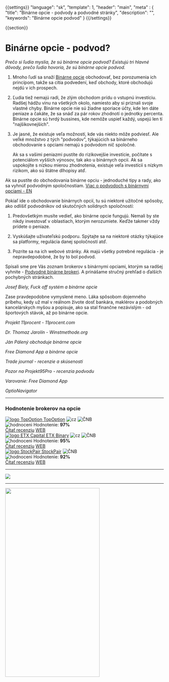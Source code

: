 {{settings}}
  "language": "sk",
  "template": 1,
  "header": "main",
  "meta" : {
    "title": "Binárne opcie - podvody a podvodné stránky",
     "description": "",
     "keywords": "Binárne opcie podvod"
  }
{{/settings}}

<div class="row">
<div class="col-md-9" role="main" markdown="1">

{{section}}

# Binárne opcie - podvod?

*Prečo si ľudia myslia, že sú binárne opcie podvod? Existujú tri hlavné dôvody, prečo ľudia hovoria, že sú binárne opcie podvod.*

1. Mnoho ľudí sa snaží [Binárne opcie](http://www.forexsrovnavac.cz/sk/binarne-opcie "Binárne opcie") obchodovať, bez porozumenia ich princípom, takže sa cítia podvedení, keď obchody, ktoré obchodujú nejdú v ich prospech.

2. Ľudia tiež nemajú radi, že zlým obchodom prídu o vstupnú investíciu. Radšej hádžu vinu na všetkých okolo, namiesto aby si priznali svoje vlastné chyby. Binárne opcie nie sú žiadne sporiace účty, kde len dáte peniaze a čakáte, že sa snáď za pár rokov zhodnotí o jednotky percenta. Binárne opcie sú tvrdý bussines, kde nemôže uspieť každý, uspejú len tí "najšikovnejších".

3. Je jasné, že existuje veľa možností, kde vás niekto môže podviesť. Ale veľké množstvo z tých "podvodov", týkajúcich sa binárneho obchodovanie s opciami nemajú s podvodom nič spoločné.

     Ak sa s vašimi peniazmi pustíte do rizikovejšie investície, počítate s potenciálom vyšších výnosov, tak ako u binárnych opcií. Ak sa uspokojíte s nízkou mierou zhodnotenia, existuje veľa investícií s nízkym rizikom, ako sú štátne dlhopisy atď.

Ak sa pustíte do obchodovania binárne opciu - jednoduché tipy a rady, ako sa vyhnúť podvodným spoločnostiam. [Viac o podvodoch s binárnymi opciami - EN](http://www.sec.gov/investor/alerts/ia_binary.pdf)

Pokiaľ ide o obchodovanie binárnych opcií, tu sú niektoré užitočné spôsoby, ako odlíšiť podvodníkov od skutočných solídnych spoločností:

1. Predovšetkým musíte vedieť, ako binárne opcie fungujú. Nemali by ste nikdy investovať v oblastiach, ktorým nerozumiete. Keďže takmer vždy prídete o peniaze.

2. Vyskúšajte užívateľskú podporu. Spýtajte sa na niektoré otázky týkajúce sa platformy, regulácia danej spoločností atď.

3. Pozrite sa na ich webové stránky. Ak majú všetky potrebné regulácia - je nepravdepodobné, že by to bol podvod.

Spísali sme pre Vás zoznam brokerov s binárnymi opciami, ktorým sa radšej vyhnite - [Podvodné binárne brokeri](http://bopce.cz/brokeri-binarnich-opci-kterym-se-radeji-vyhnete/). A prinášame stručný prehľad o ďalších pochybných stránkach.

*Josef Biely, Fuck off systém a binárne opcie*

Zase pravdepodobne vymyslené meno. Láka spôsobom dojemného príbehu, kedy už mal v reálnom živote dosť bankára, maklérov a podobných kancelárskych myšou a popisuje, ako sa stal finančne nezávislým - od športových stávok, až po binárne opcie.

*Projekt 11procent - 11procent.com*

*Dr. Thomaz Jarolín - Winstmethode.org*

*Ján Pálený obchoduje binárne opcie*

*Free Diamond App a binárne opcie*

*Trade journal - recenzie a skúsenosti*

*Pozor na Projekt95Pro - recenzia podvodu*

*Varovanie: Free Diamond App*

*OptioNavigator*


</div>
<div class="col-md-3" markdown="10">

- - -

<div id="brokeri-box">
<H3 class="brokeri-nadpis">Hodnotenie brokerov na opcie</H3>
<div class="broker">
  <div class="broker-top">
  <a href="#"  title="TopOption">
    <img src="{{img-url}}brokeri/topoption-logo.png" alt="logo TopOption">
  </a>
  <a class="broker-top-odkaz" target="_parent" href="http://blog.forexsrovnavac.cz/topoption" title="TopOption">TopOption</a>
  <img class="ikona" src="{{img-url}}brokeri/cz.png" alt="cz">
  <img class="ikona" src="{{img-url}}brokeri/cnb.png" alt="ČNB">
  </div>
  <div class="hodnoceni">
  <img src="{{img-url}}brokeri/hodnoceni.png" alt="hodnoceni">
  Hodnotenie: <b>97%</b>
  </div>
  <a class="recenze" target="_parent" href="http://forexsrovnavac.cz/topoption" title"Čítať recenziu">Čítať recenziu</a>
  <a class="ucet" target="_parent" href="http://blog.forexsrovnavac.cz/topoption" title"Otvoriť účet">WEB</a>
</div>
<div class="broker">
 <div class="broker-top">
  <a href="#" title="ETX Binary">
    <img src="{{img-url}}brokeri/etxcapital-logo.png" alt="logo ETX Capital">
  </a>
   <a class="broker-top-odkaz" target="_parent"  href="http://www.forexsrovnavac.cz/etx-capital-zkusenosti" title="ETX Binary">ETX Binary</a>
  <img class="ikona" src="{{img-url}}brokeri/cz.png" alt="cz">
  <img class="ikona" src="{{img-url}}brokeri/cnb.png" alt="ČNB">
 </div>
 <div class="hodnoceni">
  <img src="{{img-url}}brokeri/hodnoceni.png" alt="hodnoceni">
  Hodnotenie: <b>95%</b>
 </div>
 <a class="recenze" target="_parent" href="http://www.forexsrovnavac.cz/etx-capital-zkusenosti" title"Čítať recenziu">Čítať recenziu</a>
 <a class="ucet" href="http://blog.forexsrovnavac.cz/etxbinary" title"Otvoriť účet">WEB</a>
</div> 
<div class="broker">
 <div class="broker-top">
  <a href="#" title="Stockpair">
    <img src="{{img-url}}brokeri/stockpair-logo.png" alt="logo StockPair">
  </a>
  <a class="broker-top-odkaz" href="#" title="StockPair">StockPair</a>
  <img class="ikona" src="{{img-url}}brokeri/cnb.png" alt="ČNB">
 </div>
 <div class="hodnoceni">
  <img src="{{img-url}}brokeri/hodnoceni.png" alt="hodnoceni">
  Hodnotenie: <b>92%</b>
 </div>
 <a class="recenze" href="http://www.forexsrovnavac.cz/stockpair-recenze" title"Čítať recenziu">Čítať recenziu</a>
 <a class="ucet" href="http://blog.forexsrovnavac.cz/stockpair" title"Otvoriť účet">WEB</a>
</div> 

<hr />

<a href="http://blog.forexsrovnavac.cz/topoption" alt="Demo účet"  target="_blank">
 <img src="http://blog.forexsrovnavac.cz/wp-content/uploads/2015/02/2015-02-17-22_43_03-Plus500-_-Akcie-Plus500_-Online-obchodování-s-akciemi-_-Obchodování-s-podíly_kme.png" width="" height=""/>
</a>

<hr />
<a href="http://serv.markets.com/promoRedirect?key=ej0xNDEzOTk1NiZsPTE0MTI2MzE5JnA9MTAxNjA%3D"  target="_blank">
 <img src="http://serv.markets.com/promoLoadDisplay?key=ej0xNDEzOTk1NiZsPTE0MTI2MzE5JnA9MTAxNjA%3D" width="300" height="600"/>
</a>

</div>
</div>
</div>